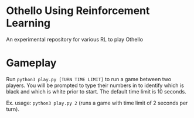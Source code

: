 # Othello Using Reinforcement Learning
An experimental repository for various RL to play Othello

# Gameplay
Run `python3 play.py [TURN TIME LIMIT]` to run a game between two players. You will be prompted to type their numbers in to identify which is black and which is white prior to start. The default time limit is 10 seconds.

Ex. usage: `python3 play.py 2` (runs a game with time limit of 2 seconds per turn).
